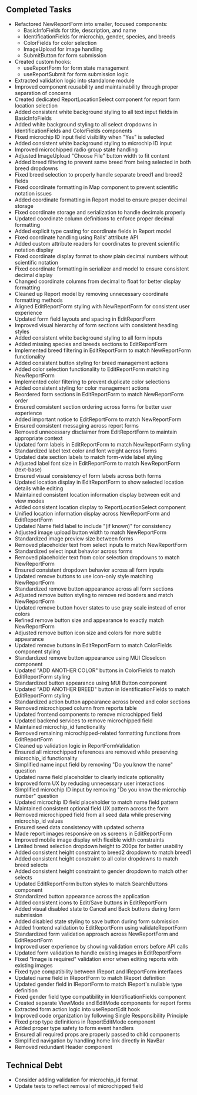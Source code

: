 ## Completed Tasks
- Refactored NewReportForm into smaller, focused components:
  - BasicInfoFields for title, description, and name
  - IdentificationFields for microchip, gender, species, and breeds
  - ColorFields for color selection
  - ImageUpload for image handling
  - SubmitButton for form submission
- Created custom hooks:
  - useReportForm for form state management
  - useReportSubmit for form submission logic
- Extracted validation logic into standalone module
- Improved component reusability and maintainability through proper separation of concerns
- Created dedicated ReportLocationSelect component for report form location selection
- Added consistent white background styling to all text input fields in BasicInfoFields
- Added white background styling to all select dropdowns in IdentificationFields and ColorFields components
- Fixed microchip ID input field visibility when "Yes" is selected
- Added consistent white background styling to microchip ID input
- Improved microchipped radio group state handling
- Adjusted ImageUpload "Choose File" button width to fit content
- Added breed filtering to prevent same breed from being selected in both breed dropdowns
- Fixed breed selection to properly handle separate breed1 and breed2 fields
- Fixed coordinate formatting in Map component to prevent scientific notation issues
- Added coordinate formatting in Report model to ensure proper decimal storage
- Fixed coordinate storage and serialization to handle decimals properly
- Updated coordinate column definitions to enforce proper decimal formatting
- Added explicit type casting for coordinate fields in Report model
- Fixed coordinate handling using Rails' attribute API
- Added custom attribute readers for coordinates to prevent scientific notation display
- Fixed coordinate display format to show plain decimal numbers without scientific notation
- Fixed coordinate formatting in serializer and model to ensure consistent decimal display
- Changed coordinate columns from decimal to float for better display formatting
- Cleaned up Report model by removing unnecessary coordinate formatting methods
- Aligned EditReportForm styling with NewReportForm for consistent user experience
- Updated form field layouts and spacing in EditReportForm
- Improved visual hierarchy of form sections with consistent heading styles
- Added consistent white background styling to all form inputs
- Added missing species and breeds sections to EditReportForm
- Implemented breed filtering in EditReportForm to match NewReportForm functionality
- Added consistent button styling for breed management actions
- Added color selection functionality to EditReportForm matching NewReportForm
- Implemented color filtering to prevent duplicate color selections
- Added consistent styling for color management actions
- Reordered form sections in EditReportForm to match NewReportForm order
- Ensured consistent section ordering across forms for better user experience
- Added important notice to EditReportForm to match NewReportForm
- Ensured consistent messaging across report forms
- Removed unnecessary disclaimer from EditReportForm to maintain appropriate context
- Updated form labels in EditReportForm to match NewReportForm styling
- Standardized label text color and font weight across forms
- Updated date section labels to match form-wide label styling
- Adjusted label font size in EditReportForm to match NewReportForm (text-base)
- Ensured visual consistency of form labels across both forms
- Updated location display in EditReportForm to show selected location details while editing
- Maintained consistent location information display between edit and view modes
- Added consistent location display to ReportLocationSelect component
- Unified location information display across NewReportForm and EditReportForm
- Updated Name field label to include "(if known)" for consistency
- Adjusted image upload button width to match NewReportForm
- Standardized image preview size between forms
- Removed placeholder text from select inputs to match NewReportForm
- Standardized select input behavior across forms
- Removed placeholder text from color selection dropdowns to match NewReportForm
- Ensured consistent dropdown behavior across all form inputs
- Updated remove buttons to use icon-only style matching NewReportForm
- Standardized remove button appearance across all form sections
- Adjusted remove button styling to remove red borders and match NewReportForm
- Updated remove button hover states to use gray scale instead of error colors
- Refined remove button size and appearance to exactly match NewReportForm
- Adjusted remove button icon size and colors for more subtle appearance
- Updated remove buttons in EditReportForm to match ColorFields component styling
- Standardized remove button appearance using MUI CloseIcon component
- Updated "ADD ANOTHER COLOR" buttons in ColorFields to match EditReportForm styling
- Standardized button appearance using MUI Button component
- Updated "ADD ANOTHER BREED" button in IdentificationFields to match EditReportForm styling
- Standardized action button appearance across breed and color sections
- Removed microchipped column from reports table
- Updated frontend components to remove microchipped field
- Updated backend services to remove microchipped field
- Maintained microchip_id functionality
- Removed remaining microchipped-related formatting functions from EditReportForm
- Cleaned up validation logic in ReportFormValidation
- Ensured all microchipped references are removed while preserving microchip_id functionality
- Simplified name input field by removing "Do you know the name" question
- Updated name field placeholder to clearly indicate optionality
- Improved form UX by reducing unnecessary user interactions
- Simplified microchip ID input by removing "Do you know the microchip number" question
- Updated microchip ID field placeholder to match name field pattern
- Maintained consistent optional field UX pattern across the form
- Removed microchipped field from all seed data while preserving microchip_id values
- Ensured seed data consistency with updated schema
- Made report images responsive on xs screens in EditReportForm
- Improved mobile image display with flexible width constraints
- Limited breed selection dropdown height to 200px for better usability
- Added consistent height constraint to breed2 dropdown to match breed1
- Added consistent height constraint to all color dropdowns to match breed selects
- Added consistent height constraint to gender dropdown to match other selects
- Updated EditReportForm button styles to match SearchButtons component
- Standardized button appearance across the application
- Added consistent icons to Edit/Save buttons in EditReportForm
- Added visual disabled state to Cancel and Back buttons during form submission
- Added disabled state styling to save button during form submission
- Added frontend validation to EditReportForm using validateReportForm
- Standardized form validation approach across NewReportForm and EditReportForm
- Improved user experience by showing validation errors before API calls
- Updated form validation to handle existing images in EditReportForm
- Fixed "Image is required" validation error when editing reports with existing images
- Fixed type compatibility between IReport and IReportForm interfaces
- Updated name field in IReportForm to match IReport definition
- Updated gender field in IReportForm to match IReport's nullable type definition
- Fixed gender field type compatibility in IdentificationFields component
- Created separate ViewMode and EditMode components for report forms
- Extracted form action logic into useReportEdit hook
- Improved code organization by following Single Responsibility Principle
- Fixed prop type definitions in ReportEditMode component
- Added proper type safety to form event handlers
- Ensured all required props are properly passed to child components
- Simplified navigation by handling home link directly in NavBar
- Removed redundant Header component

## Technical Debt
- Consider adding validation for microchip_id format
- Update tests to reflect removal of microchipped field
